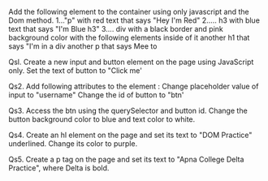 Add the following element to the container using only javascript and the Dom method.
 1..."p" with red text that says "Hey I'm Red"
 2..... h3 with blue text that says "I'm Blue h3"
 3.... div with a black border and pink background color with the following elements inside of it
 another h1 that says "I'm in a div
 another p that says Mee to 
 



 Qsl. Create a new input and button element on the page using JavaScript only. Set the
text of button to "Click me'



Qs2. Add following attributes to the element :
Change placeholder value of input to "username"
Change the id of button to "btn'



Qs3. Access the btn using the querySelector and button id. Change the button background
color to blue and text color to white.



Qs4. Create an hl element on the page and set its text to "DOM Practice" underlined.
Change its color to purple.



Qs5. Create a p tag on the page and set its text to "Apna College Delta Practice",
where Delta is bold.


